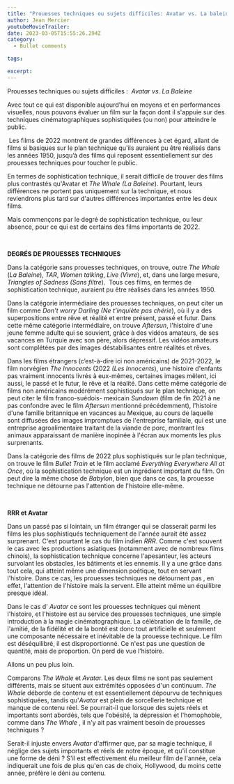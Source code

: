 ```yaml
---
title: "Prouesses techniques ou sujets difficiles: Avatar vs. La baleine"
author: Jean Mercier
youtubeMovieTrailer: 
date: 2023-03-05T15:55:26.294Z
category:
  - Bullet comments

tags:

excerpt: 
---
```

Prouesses techniques ou sujets difficiles :  *Avatar vs. La Baleine*

Avec tout ce qui est disponible aujourd’hui en moyens et en performances visuelles, nous pouvons évaluer un film sur la façon dont il s'appuie sur des techniques cinématographiques sophistiquées (ou non) pour atteindre le public.

 Les films de 2022 montrent de grandes différences à cet égard, allant de films si basiques sur le plan technique qu'ils auraient pu être réalisés dans les années 1950, jusqu’à des films qui reposent essentiellement sur des prouesses techniques pour toucher le public.

En termes de sophistication technique, il serait difficile de trouver des films plus contrastés qu'Avatar et *The Whale* *(La Baleine*). Pourtant, leurs différences ne portent pas uniquement sur la technique, et nous reviendrons plus tard sur d'autres différences importantes entre les deux films.

Mais commençons par le degré de sophistication technique, ou leur absence, pour ce qui est de certains des films importants de 2022.

 

**DEGRÉS DE PROUESSES TECHNIQUES**

Dans la catégorie sans prouesses techniques, on trouve, outre *The Whale* (*La Baleine*), *TAR*, *Women talking*, *Live (Vivre*), et, dans une large mesure, *Triangles of Sadness (Sans filtre*).  Tous ces films, en termes de sophistication technique, auraient pu être réalisés dans les années 1950.

Dans la catégorie intermédiaire des prouesses techniques, on peut citer un film comme *Don't worry Darling (Ne* *t’inquiète pas chérie*), où il y a des superpositions entre rêve et réalité et entre présent, passé et futur. Dans cette même catégorie intermédiaire, on trouve *Aftersun*, l'histoire d'une jeune femme adulte qui se souvient, grâce à des vidéos amateurs, de ses vacances en Turquie avec son père, alors dépressif. Les vidéos amateurs sont complétées par des images déstabilisantes entre réalités et rêves.

Dans les films étrangers (c’est-à-dire ici non américains) de 2021-2022, le film norvégien *The Innocents* (2022 *(Les Innocents*), une histoire d'enfants pas vraiment innocents livrés à eux-mêmes, certaines images mêlent, ici aussi, le passé et le futur, le rêve et la réalité. Dans cette même catégorie de films non américains modérément sophistiqués sur le plan technique, on peut citer le film franco-suédois- mexicain *Sundown* (film de fin 2021 à ne pas confondre avec le film *Aftersun* mentionné précédemment), l'histoire d'une famille britannique en vacances au Mexique, au cours de laquelle sont diffusées des images impromptues de l'entreprise familiale, qui est une entreprise agroalimentaire traitant de la viande de porc, montrant les animaux apparaissant de manière inopinée à l'écran aux moments les plus surprenants.

Dans la catégorie des films de 2022 plus sophistiqués sur le plan technique, on trouve le film *Bullet Train* et le film acclamé *Everything Everywhere All at Once*, où la sophistication technique est un ingrédient important du film. On peut dire la même chose de *Babylon*, bien que dans ce cas, la prouesse technique ne détourne pas l'attention de l'histoire elle-même.

 

**RRR et Avatar**

Dans un passé pas si lointain, un film étranger qui se classerait parmi les films les plus sophistiqués techniquement de l'année aurait été assez surprenant. C'est pourtant le cas du film indien *RRR*. Comme c'est souvent le cas avec les productions asiatiques (notamment avec de nombreux films chinois), la sophistication technique concerne l'apesanteur, les acteurs survolant les obstacles, les bâtiments et les ennemis. Il y a une grâce dans tout cela, qui atteint même une dimension poétique, tout en servant l'histoire. Dans ce cas, les prouesses techniques ne détournent pas , en effet, l'attention de l'histoire mais la servent. Elle atteint même un équilibre presque idéal.

Dans le cas d' *Avatar* ce sont les prouesses techniques qui mènent l'histoire, et l'histoire est au service des prouesses techniques, une simple introduction à la magie cinématographique. La célébration de la famille, de l'amitié, de la fidélité et de la bonté est donc tout artificielle et seulement une composante nécessaire et inévitable de la prouesse technique. Le film est déséquilibré, il est disproportionné. Ce n'est pas une question de quantité, mais de proportion. On perd de vue l’histoire.

Allons un peu plus loin.

Comparons *The Whale* et *Avata*r. Les deux films ne sont pas seulement différents, mais se situent aux extrémités opposées d'un continuum. *The* *Whale* déborde de contenu et est essentiellement dépourvu de techniques sophistiquées, tandis qu'*Avatar* est plein de sorcellerie technique et manque de contenu réel. Se pourrait-il que lorsque des sujets réels et importants sont abordés, tels que l'obésité, la dépression et l'homophobie, comme dans *The Whale* , il n'y ait pas vraiment besoin de prouesses techniques ?

Serait-il injuste envers *Avatar* d'affirmer que, par sa magie technique, il néglige des sujets importants et réels de notre époque, et qu'il constitue une forme de déni ? S'il est effectivement élu meilleur film de l'année, cela indiquerait une fois de plus qu'en cas de choix, Hollywood, du moins cette année, préfère le déni au contenu.
